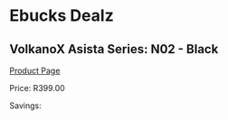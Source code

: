 
# Ebucks Dealz
## VolkanoX Asista Series: N02 - Black
[Product Page](https://www.ebucks.com/web/shop/productSelected.do?prodId=1196480413&catId=714972256)

Price: R399.00

Savings: 


	